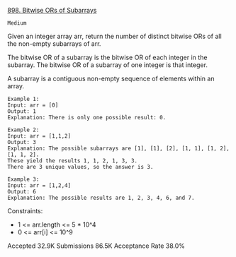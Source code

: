 [898. Bitwise ORs of Subarrays](https://leetcode.com/problems/bitwise-ors-of-subarrays/description/)

`Medium`

Given an integer array arr, return the number of distinct bitwise ORs of all the non-empty subarrays of arr.

The bitwise OR of a subarray is the bitwise OR of each integer in the subarray. The bitwise OR of a subarray of one integer is that integer.

A subarray is a contiguous non-empty sequence of elements within an array.

```
Example 1:
Input: arr = [0]
Output: 1
Explanation: There is only one possible result: 0.

Example 2:
Input: arr = [1,1,2]
Output: 3
Explanation: The possible subarrays are [1], [1], [2], [1, 1], [1, 2], [1, 1, 2].
These yield the results 1, 1, 2, 1, 3, 3.
There are 3 unique values, so the answer is 3.

Example 3:
Input: arr = [1,2,4]
Output: 6
Explanation: The possible results are 1, 2, 3, 4, 6, and 7.
``` 

Constraints:

- 1 <= arr.length <= 5 * 10^4
- 0 <= arr[i] <= 10^9

Accepted
32.9K
Submissions
86.5K
Acceptance Rate
38.0%
